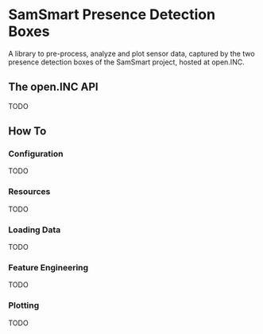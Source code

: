 # SamSmart Presence Detection Boxes

A library to pre-process, analyze and plot sensor data, captured by the two
presence detection boxes of the SamSmart project, hosted at open.INC.

## The open.INC API

TODO

## How To

### Configuration

TODO

### Resources

TODO

### Loading Data

TODO

### Feature Engineering

TODO

### Plotting

TODO
